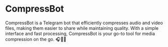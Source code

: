 # CompressBot
CompressBot is a Telegram bot that efficiently compresses audio and video files, making them easier to share while maintaining quality. With a simple interface and fast processing, CompressBot is your go-to tool for media compression on the go. 🎧🎥🚀
